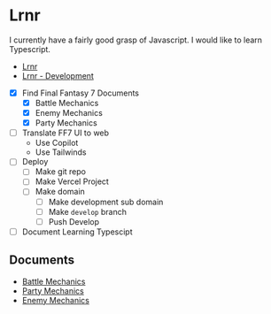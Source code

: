# Lrnr

I currently have a fairly good grasp of Javascript. I would like to learn Typescript.

- [Lrnr](https://lrnr.lovelyvector.com/)
- [Lrnr - Development]()

- [x] Find Final Fantasy 7 Documents
  - [x] Battle Mechanics
  - [x] Enemy Mechanics
  - [x] Party Mechanics
- [ ] Translate FF7 UI to web
  - Use Copilot
  - Use Tailwinds
- [ ] Deploy
  - [ ] Make git repo
  - [ ] Make Vercel Project
  - [ ] Make domain
    - [ ] Make development sub domain
    - [ ] Make `develop` branch
    - [ ] Push Develop
- [ ] Document Learning Typescipt

## Documents

- [Battle Mechanics](https://gamefaqs.gamespot.com/ps/197341-final-fantasy-vii/faqs/22395)
- [Party Mechanics](https://gamefaqs.gamespot.com/ps/197341-final-fantasy-vii/faqs/36775)
- [Enemy Mechanics](https://gamefaqs.gamespot.com/ps/197341-final-fantasy-vii/faqs/31903)
